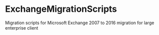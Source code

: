 # ExchangeMigrationScripts
Migration scripts for Microsoft Exchange 2007 to 2016 migration for large enterprise client
